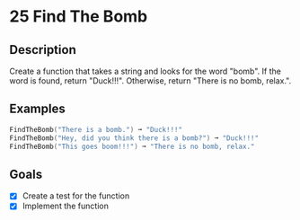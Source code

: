 # 25 Find The Bomb

## Description

Create a function that takes a string and looks for the word "bomb".
If the word is found, return "Duck!!!".
Otherwise, return "There is no bomb, relax.".

## Examples

```powershell
FindTheBomb("There is a bomb.") ➞ "Duck!!!"
FindTheBomb("Hey, did you think there is a bomb?") ➞ "Duck!!!"
FindTheBomb("This goes boom!!!") ➞ "There is no bomb, relax."
```

## Goals

- [x] Create a test for the function
- [x] Implement the function
